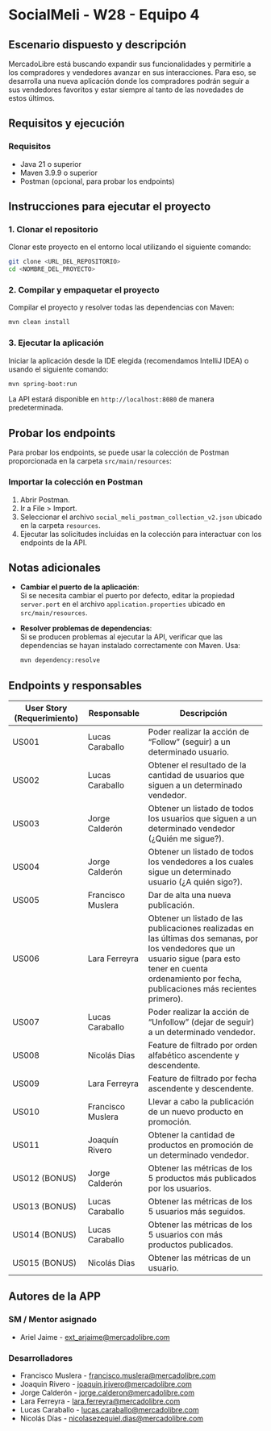 # SocialMeli - W28 - Equipo 4

## Escenario dispuesto y descripción

MercadoLibre está buscando expandir sus funcionalidades y permitirle a los compradores y vendedores avanzar en sus interacciones. Para eso, se desarrolla una nueva aplicación donde los compradores podrán seguir a sus vendedores favoritos y estar siempre al tanto de las novedades de estos últimos.

## Requisitos y ejecución
### Requisitos
- Java 21 o superior
- Maven 3.9.9 o superior
- Postman (opcional, para probar los endpoints)

## Instrucciones para ejecutar el proyecto

### **1. Clonar el repositorio**
Clonar este proyecto en el entorno local utilizando el siguiente comando:
```bash
git clone <URL_DEL_REPOSITORIO>
cd <NOMBRE_DEL_PROYECTO>
```
### **2. Compilar y empaquetar el proyecto**
Compilar el proyecto y resolver todas las dependencias con Maven:
```bash
mvn clean install
```

### **3. Ejecutar la aplicación**
Iniciar la aplicación desde la IDE elegida (recomendamos IntelliJ IDEA) o usando el siguiente comando:
```bash
mvn spring-boot:run
```
La API estará disponible en `http://localhost:8080` de manera predeterminada.

## **Probar los endpoints**

Para probar los endpoints, se puede usar la colección de Postman proporcionada en la carpeta `src/main/resources`:

### **Importar la colección en Postman**
1. Abrir Postman.
2. Ir a File > Import.
3. Seleccionar el archivo `social_meli_postman_collection_v2.json` ubicado en la carpeta `resources`.
4. Ejecutar las solicitudes incluidas en la colección para interactuar con los endpoints de la API.

## **Notas adicionales**

- **Cambiar el puerto de la aplicación**:  
  Si se necesita cambiar el puerto por defecto, editar la propiedad `server.port` en el archivo `application.properties` ubicado en `src/main/resources`.

- **Resolver problemas de dependencias**:  
  Si se producen problemas al ejecutar la API, verificar que las dependencias se hayan instalado correctamente con Maven. Usa:
  ```bash
  mvn dependency:resolve
  ```


## Endpoints y responsables

| User Story (Requerimiento) | Responsable       | Descripción                                                                                                                                                                                                     |
|------------------|-------------------|-----------------------------------------------------------------------------------------------------------------------------------------------------------------------------------------------------------------|
| US001            | Lucas Caraballo   | Poder realizar la acción de “Follow” (seguir) a un determinado usuario.                                                                                                                                         |
| US002            | Lucas Caraballo   | Obtener el resultado de la cantidad de usuarios que siguen a un determinado vendedor.                                                                                                                           |
| US003            | Jorge Calderón    | Obtener un listado de todos los usuarios que siguen a un determinado vendedor (¿Quién me sigue?).                                                                                                                |
| US004            | Jorge Calderón    | Obtener un listado de todos los vendedores a los cuales sigue un determinado usuario (¿A quién sigo?).                                                                                                           |
| US005            | Francisco Muslera | Dar de alta una nueva publicación.                                                                                                                                                                              |
| US006            | Lara Ferreyra     | Obtener un listado de las publicaciones realizadas en las últimas dos semanas, por los vendedores que un usuario sigue (para esto tener en cuenta ordenamiento por fecha, publicaciones más recientes primero). |
| US007            | Lucas Caraballo   | Poder realizar la acción de “Unfollow” (dejar de seguir) a un determinado vendedor.                                                                                                                             |
| US008            | Nicolás Dias      | Feature de filtrado por orden alfabético ascendente y descendente.                                                                                                                                              |
| US009            | Lara Ferreyra     | Feature de filtrado por fecha ascendente y descendente.                                                                                                                                                         |
| US010            | Francisco Muslera | Llevar a cabo la publicación de un nuevo producto en promoción.                                                                                                                                                 |
| US011            | Joaquín Rivero    | Obtener la cantidad de productos en promoción de un determinado vendedor.                                                                                                                                       |
| US012 (BONUS)    | Jorge Calderón    | Obtener las métricas de los 5 productos más publicados por los usuarios.                                                                                                                                        |
| US013 (BONUS)    | Lucas Caraballo   | Obtener las métricas de los 5 usuarios más seguidos.                                                                                                                                                            |
| US014 (BONUS)    | Lucas Caraballo   | Obtener las métricas de los 5 usuarios con más productos publicados.                                                                                                                                            |
| US015 (BONUS)    | Nicolás Dias      | Obtener las métricas de un usuario.                                                                                                                                                                             |

## Autores de la APP

### SM / Mentor asignado
- Ariel Jaime - ext_arjaime@mercadolibre.com

### Desarrolladores
- Francisco Muslera - francisco.muslera@mercadolibre.com
- Joaquin Rivero - joaquin.jrivero@mercadolibre.com
- Jorge Calderón - jorge.calderon@mercadolibre.com
- Lara Ferreyra - lara.ferreyra@mercadolibre.com
- Lucas Caraballo - lucas.caraballo@mercadolibre.com
- Nicolás Días - nicolasezequiel.dias@mercadolibre.com
